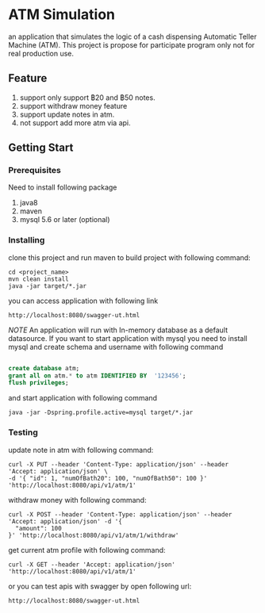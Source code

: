 # ATM Simulation

an application that simulates the logic of a cash dispensing Automatic Teller Machine (ATM). This project is propose for
participate program only not for real production use.

## Feature

1. support only support ฿20 and ฿50 notes.
2. support withdraw money feature
3. support update notes in atm.
4. not support add more atm via api.

## Getting Start


### Prerequisites
Need to install following package
1. java8
2. maven
3. mysql 5.6 or later (optional)
### Installing
clone this project and run maven to build project with following command:
```
cd <project_name>
mvn clean install
java -jar target/*.jar
```
you can access application with following link
```
http://localhost:8080/swagger-ut.html
```
*NOTE* An application will run with In-memory database as a default datasource. If you want to start application with mysql
you need to install mysql and create schema and username with following command
``` sql

create database atm;
grant all on atm.* to atm IDENTIFIED BY  '123456';
flush privileges;

```
and start application with following command
```
java -jar -Dspring.profile.active=mysql target/*.jar
```

### Testing

update note in atm with following command:

```
curl -X PUT --header 'Content-Type: application/json' --header 'Accept: application/json' \
-d '{ "id": 1, "numOfBath20": 100, "numOfBath50": 100 }' 'http://localhost:8080/api/v1/atm/1'

```
withdraw money with following command:
```
curl -X POST --header 'Content-Type: application/json' --header 'Accept: application/json' -d '{
  "amount": 100
}' 'http://localhost:8080/api/v1/atm/1/withdraw'
```
get current atm profile with following command:
```
curl -X GET --header 'Accept: application/json' 'http://localhost:8080/api/v1/atm/1'

```

or you can test apis with swagger by open following url: 
```
http://localhost:8080/swagger-ut.html
```